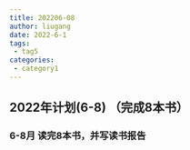 ```yaml
---
title: 202206-08
author: liugang
date: 2022-6-1
tags:
 - tag5
categories:
 - category1
---
```


<Boxx  changeTime="5000"/>  

## 2022年计划(6-8) （完成8本书）

### 6-8月 读完8本书，并写读书报告
